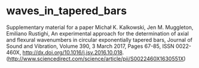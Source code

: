 # waves_in_tapered_bars
Supplementary material for a paper Michał K. Kalkowski, Jen M. Muggleton, Emiliano Rustighi, An experimental approach for the determination of axial and flexural wavenumbers in circular exponentially tapered bars, Journal of Sound and Vibration, Volume 390, 3 March 2017, Pages 67-85, ISSN 0022-460X, http://dx.doi.org/10.1016/j.jsv.2016.10.018. (http://www.sciencedirect.com/science/article/pii/S0022460X1630551X)
